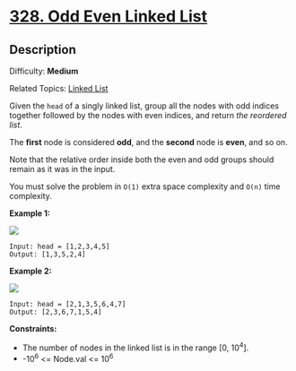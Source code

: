 # [328\. Odd Even Linked List](https://leetcode.com/problems/odd-even-linked-list/submissions/)

## Description

Difficulty: **Medium**  

Related Topics: [Linked List](https://leetcode.com/tag/linked-list/)


Given the `head` of a singly linked list, group all the nodes with odd indices together followed by the nodes with even indices, and return _the reordered list_.

The **first** node is considered **odd**, and the **second** node is **even**, and so on.

Note that the relative order inside both the even and odd groups should remain as it was in the input.

You must solve the problem in `O(1)` extra space complexity and `O(n)` time complexity.

**Example 1:**

![](https://assets.leetcode.com/uploads/2021/03/10/oddeven-linked-list.jpg)

```
Input: head = [1,2,3,4,5]
Output: [1,3,5,2,4]
```

**Example 2:**

![](https://assets.leetcode.com/uploads/2021/03/10/oddeven2-linked-list.jpg)

```
Input: head = [2,1,3,5,6,4,7]
Output: [2,3,6,7,1,5,4]
```

**Constraints:**

*   The number of nodes in the linked list is in the range [0, 10<sup>4</sup>].
*   -10<sup>6</sup> <= Node.val <= 10<sup>6</sup>


